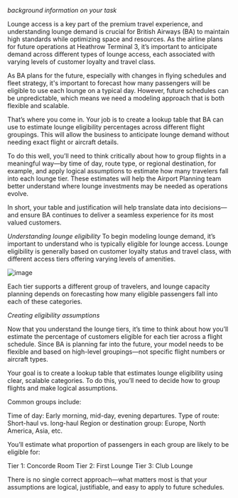*background information on your task*

Lounge access is a key part of the premium travel experience, and understanding lounge demand is crucial for British Airways (BA) to maintain high standards while optimizing space and resources. As the airline plans for future operations at Heathrow Terminal 3, it’s important to anticipate demand across different types of lounge access, each associated with varying levels of customer loyalty and travel class.

As BA plans for the future, especially with changes in flying schedules and fleet strategy, it's important to forecast how many passengers will be eligible to use each lounge on a typical day. However, future schedules can be unpredictable, which means we need a modeling approach that is both flexible and scalable.

That’s where you come in. Your job is to create a lookup table that BA can use to estimate lounge eligibility percentages across different flight groupings. This will allow the business to anticipate lounge demand without needing exact flight or aircraft details.

To do this well, you’ll need to think critically about how to group flights in a meaningful way—by time of day, route type, or regional destination, for example, and apply logical assumptions to estimate how many travelers fall into each lounge tier. These estimates will help the Airport Planning team better understand where lounge investments may be needed as operations evolve.

In short, your table and justification will help translate data into decisions—and ensure BA continues to deliver a seamless experience for its most valued customers.


*Understanding lounge eligibility*
To begin modeling lounge demand, it’s important to understand who is typically eligible for lounge access. Lounge eligibility is generally based on customer loyalty status and travel class, with different access tiers offering varying levels of amenities.

![image](https://github.com/user-attachments/assets/8be63963-de01-4c8e-9e9e-8e6d0443eab8)

Each tier supports a different group of travelers, and lounge capacity planning depends on forecasting how many eligible passengers fall into each of these categories.


*Creating eligibility assumptions*

Now that you understand the lounge tiers, it’s time to think about how you’ll estimate the percentage of customers eligible for each tier across a flight schedule. Since BA is planning far into the future, your model needs to be flexible and based on high-level groupings—not specific flight numbers or aircraft types. 

Your goal is to create a lookup table that estimates lounge eligibility using clear, scalable categories. To do this, you’ll need to decide how to group flights and make logical assumptions.

Common groups include: 

Time of day: Early morning, mid-day, evening departures.
Type of route: Short-haul vs. long-haul
Region or destination group: Europe, North America, Asia, etc.
 
You’ll estimate what proportion of passengers in each group are likely to be eligible for:

Tier 1: Concorde Room
Tier 2: First Lounge
Tier 3: Club Lounge

There is no single correct approach—what matters most is that your assumptions are logical, justifiable, and easy to apply to future schedules. 




